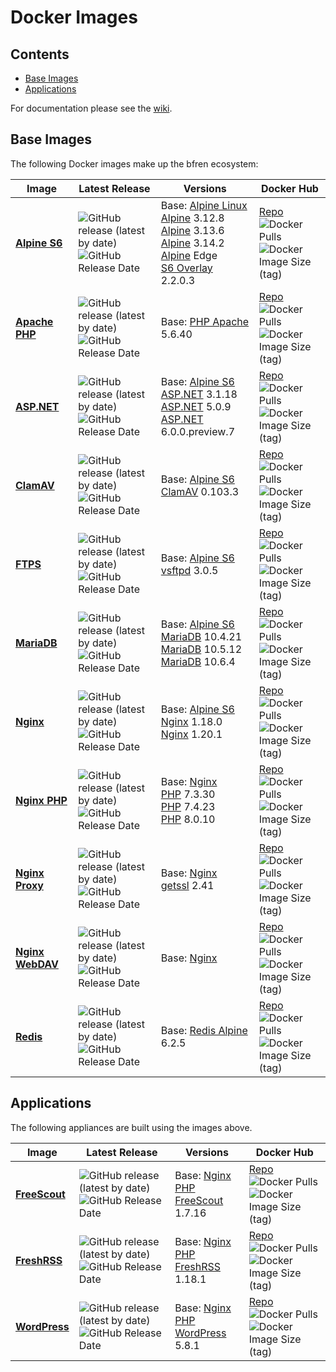 # Docker Images

## Contents

- [Base Images](#base-images)
- [Applications](#applications)

For documentation please see the [wiki](https://github.com/bfren/docker/wiki).

## Base Images

The following Docker images make up the bfren ecosystem:

| Image                                                             | Latest Release                                                                                                                                                                                                    | Versions                                                                                                                                                                                                                                                                                                                         | Docker Hub                                                                                                                                                                                                                                                |
|------------------------------------------------------------------ | ----------------------------------------------------------------------------------------------------------------------------------------------------------------------------------------------------------------- | -------------------------------------------------------------------------------------------------------------------------------------------------------------------------------------------------------------------------------------------------------------------------------------------------------------------------------- | --------------------------------------------------------------------------------------------------------------------------------------------------------------------------------------------------------------------------------------------------------- |
| [**Alpine S6**](https://github.com/bfren/docker-alpine-s6)        | ![GitHub release (latest by date)](https://img.shields.io/github/v/release/bfren/docker-alpine-s6)<br/>![GitHub Release Date](https://img.shields.io/github/release-date/bfren/docker-alpine-s6?label=when)       | Base: [Alpine Linux](https://github.com/alpinelinux/docker-alpine)<br/>[Alpine](https://alpinelinux.org/) 3.12.8<br/>[Alpine](https://alpinelinux.org/) 3.13.6<br/>[Alpine](https://alpinelinux.org/) 3.14.2<br/>[Alpine](https://alpinelinux.org/) Edge<br/>[S6 Overlay](https://github.com/just-containers/s6-overlay) 2.2.0.3 | [Repo](https://hub.docker.com/r/bfren/alpine-s6)<br/>![Docker Pulls](https://img.shields.io/docker/pulls/bfren/alpine-s6?label=pulls)<br/>![Docker Image Size (tag)](https://img.shields.io/docker/image-size/bfren/alpine-s6/latest?label=size)          |
| [**Apache PHP**](https://github.com/bfren/docker-apache-php)      | ![GitHub release (latest by date)](https://img.shields.io/github/v/release/bfren/docker-apache-php)<br/>![GitHub Release Date](https://img.shields.io/github/release-date/bfren/docker-apache-php?label=when)     | Base: [PHP Apache](https://github.com/docker-library/php) 5.6.40                                                                                                                                                                                                                                                                 | [Repo](https://hub.docker.com/r/bfren/apache-php)<br/>![Docker Pulls](https://img.shields.io/docker/pulls/bfren/apache-php?label=pulls)<br/>![Docker Image Size (tag)](https://img.shields.io/docker/image-size/bfren/apache-php/latest?label=size)       |
| [**ASP.NET**](https://github.com/bfren/docker-aspnet)             | ![GitHub release (latest by date)](https://img.shields.io/github/v/release/bfren/docker-aspnet)<br/>![GitHub Release Date](https://img.shields.io/github/release-date/bfren/docker-aspnet?label=when)             | Base: [Alpine S6](https://github.com/bfren/docker-alpine-s6)<br/>[ASP.NET](https://dotnet.microsoft.com/apps/aspnet) 3.1.18<br/>[ASP.NET](https://dotnet.microsoft.com/apps/aspnet) 5.0.9<br/>[ASP.NET](https://dotnet.microsoft.com/apps/aspnet) 6.0.0.preview.7                                                                | [Repo](https://hub.docker.com/r/bfren/aspnet)<br/>![Docker Pulls](https://img.shields.io/docker/pulls/bfren/aspnet?label=pulls)<br/>![Docker Image Size (tag)](https://img.shields.io/docker/image-size/bfren/aspnet/latest?label=size)                   |
| [**ClamAV**](https://github.com/bfren/docker-clamav)              | ![GitHub release (latest by date)](https://img.shields.io/github/v/release/bfren/docker-clamav)<br/>![GitHub Release Date](https://img.shields.io/github/release-date/bfren/docker-clamav?label=when)             | Base: [Alpine S6](https://github.com/bfren/docker-alpine-s6)<br/>[ClamAV](https://www.clamav.net) 0.103.3                                                                                                                                                                                                                        | [Repo](https://hub.docker.com/r/bfren/clamav)<br/>![Docker Pulls](https://img.shields.io/docker/pulls/bfren/clamav?label=pulls)<br/>![Docker Image Size (tag)](https://img.shields.io/docker/image-size/bfren/clamav/latest?label=size)                   |
| [**FTPS**](https://github.com/bfren/docker-ftps)                  | ![GitHub release (latest by date)](https://img.shields.io/github/v/release/bfren/docker-ftps)<br/>![GitHub Release Date](https://img.shields.io/github/release-date/bfren/docker-ftps?label=when)                 | Base: [Alpine S6](https://github.com/bfren/docker-alpine-s6)<br/>[vsftpd](https://security.appspot.com/vsftpd.html) 3.0.5                                                                                                                                                                                                        | [Repo](https://hub.docker.com/r/bfren/ftps)<br/>![Docker Pulls](https://img.shields.io/docker/pulls/bfren/ftps?label=pulls)<br/>![Docker Image Size (tag)](https://img.shields.io/docker/image-size/bfren/ftps/latest?label=size)                         |
| [**MariaDB**](https://github.com/bfren/docker-mariadb)            | ![GitHub release (latest by date)](https://img.shields.io/github/v/release/bfren/docker-mariadb)<br/>![GitHub Release Date](https://img.shields.io/github/release-date/bfren/docker-mariadb?label=when)           | Base: [Alpine S6](https://github.com/bfren/docker-alpine-s6)<br/>[MariaDB](https://mariadb.org) 10.4.21<br/>[MariaDB](https://mariadb.org) 10.5.12<br/>[MariaDB](https://mariadb.org) 10.6.4                                                                                                                                     | [Repo](https://hub.docker.com/r/bfren/mariadb)<br/>![Docker Pulls](https://img.shields.io/docker/pulls/bfren/mariadb?label=pulls)<br/>![Docker Image Size (tag)](https://img.shields.io/docker/image-size/bfren/mariadb/latest?label=size)                |
| [**Nginx**](https://github.com/bfren/docker-nginx)                | ![GitHub release (latest by date)](https://img.shields.io/github/v/release/bfren/docker-nginx)<br/>![GitHub Release Date](https://img.shields.io/github/release-date/bfren/docker-nginx?label=when)               | Base: [Alpine S6](https://github.com/bfren/docker-alpine-s6)<br/>[Nginx](https://nginx.org/en/) 1.18.0<br/>[Nginx](https://nginx.org/en/) 1.20.1                                                                                                                                                                                 | [Repo](https://hub.docker.com/r/bfren/nginx)<br/>![Docker Pulls](https://img.shields.io/docker/pulls/bfren/nginx?label=pulls)<br/>![Docker Image Size (tag)](https://img.shields.io/docker/image-size/bfren/nginx/latest?label=size)                      |
| [**Nginx PHP**](https://github.com/bfren/docker-nginx-php)        | ![GitHub release (latest by date)](https://img.shields.io/github/v/release/bfren/docker-nginx-php)<br/>![GitHub Release Date](https://img.shields.io/github/release-date/bfren/docker-nginx-php?label=when)       | Base: [Nginx](https://github.com/bfren/docker-nginx)<br/>[PHP](https://php.net) 7.3.30<br/>[PHP](https://php.net) 7.4.23<br/>[PHP](https://php.net) 8.0.10                                                                                                                                                                       | [Repo](https://hub.docker.com/r/bfren/nginx-php)<br/>![Docker Pulls](https://img.shields.io/docker/pulls/bfren/nginx-php?label=pulls)<br/>![Docker Image Size (tag)](https://img.shields.io/docker/image-size/bfren/nginx-php/latest?label=size)          |
| [**Nginx Proxy**](https://github.com/bfren/docker-nginx-proxy)    | ![GitHub release (latest by date)](https://img.shields.io/github/v/release/bfren/docker-nginx-proxy)<br/>![GitHub Release Date](https://img.shields.io/github/release-date/bfren/docker-nginx-proxy?label=when)   | Base: [Nginx](https://github.com/bfren/docker-nginx)<br/>[getssl](https://github.com/srvrco/getssl) 2.41                                                                                                                                                                                                                         | [Repo](https://hub.docker.com/r/bfren/nginx-proxy)<br/>![Docker Pulls](https://img.shields.io/docker/pulls/bfren/nginx-proxy?label=pulls)<br/>![Docker Image Size (tag)](https://img.shields.io/docker/image-size/bfren/nginx-proxy/latest?label=size)    |
| [**Nginx WebDAV**](https://github.com/bfren/docker-nginx-webdav)  | ![GitHub release (latest by date)](https://img.shields.io/github/v/release/bfren/docker-nginx-webdav)<br/>![GitHub Release Date](https://img.shields.io/github/release-date/bfren/docker-nginx-webdav?label=when) | Base: [Nginx](https://github.com/bfren/docker-webdav)                                                                                                                                                                                                                                                                            | [Repo](https://hub.docker.com/r/bfren/nginx-webdav)<br/>![Docker Pulls](https://img.shields.io/docker/pulls/bfren/nginx-webdav?label=pulls)<br/>![Docker Image Size (tag)](https://img.shields.io/docker/image-size/bfren/nginx-webdav/latest?label=size) |
| [**Redis**](https://github.com/bfren/docker-redis)                | ![GitHub release (latest by date)](https://img.shields.io/github/v/release/bfren/docker-redis)<br/>![GitHub Release Date](https://img.shields.io/github/release-date/bfren/docker-redis?label=when)               | Base: [Redis Alpine](https://github.com/docker-library/redis) 6.2.5                                                                                                                                                                                                                                                              | [Repo](https://hub.docker.com/r/bfren/redis)<br/>![Docker Pulls](https://img.shields.io/docker/pulls/bfren/redis?label=pulls)<br/>![Docker Image Size (tag)](https://img.shields.io/docker/image-size/bfren/redis/latest?label=size)                      |

## Applications

The following appliances are built using the images above.

| Image                                                        | Latest Release                                                                                                                                                                                              | Versions                                                                                                   | Docker Hub                                                                                                                                                                                                                                       |
|------------------------------------------------------------- | ----------------------------------------------------------------------------------------------------------------------------------------------------------------------------------------------------------- | ---------------------------------------------------------------------------------------------------------- | ------------------------------------------------------------------------------------------------------------------------------------------------------------------------------------------------------------------------------------------------ |
| [**FreeScout**](https://github.com/bfren/docker-freescout)   | ![GitHub release (latest by date)](https://img.shields.io/github/v/release/bfren/docker-freescout)<br/>![GitHub Release Date](https://img.shields.io/github/release-date/bfren/docker-freescout?label=when) | Base: [Nginx PHP](https://github.com/bfren/docker-nginx-php)<br/>[FreeScout](https://freescout.net) 1.7.16 | [Repo](https://hub.docker.com/r/bfren/freescout)<br/>![Docker Pulls](https://img.shields.io/docker/pulls/bfren/freescout?label=pulls)<br/>![Docker Image Size (tag)](https://img.shields.io/docker/image-size/bfren/freescout/latest?label=size) |
| [**FreshRSS**](https://github.com/bfren/docker-freshrss)     | ![GitHub release (latest by date)](https://img.shields.io/github/v/release/bfren/docker-freshrss)<br/>![GitHub Release Date](https://img.shields.io/github/release-date/bfren/docker-freshrss?label=when)   | Base: [Nginx PHP](https://github.com/bfren/docker-nginx-php)<br/>[FreshRSS](https://freshrss.org/) 1.18.1  | [Repo](https://hub.docker.com/r/bfren/freshrss)<br/>![Docker Pulls](https://img.shields.io/docker/pulls/bfren/freshrss?label=pulls)<br/>![Docker Image Size (tag)](https://img.shields.io/docker/image-size/bfren/freshrss/latest?label=size)    |
| [**WordPress**](https://github.com/bfren/docker-wordpress)   | ![GitHub release (latest by date)](https://img.shields.io/github/v/release/bfren/docker-wordpress)<br/>![GitHub Release Date](https://img.shields.io/github/release-date/bfren/docker-wordpress?label=when) | Base: [Nginx PHP](https://github.com/bfren/docker-nginx-php)<br/>[WordPress](https://wordpress.org) 5.8.1  | [Repo](https://hub.docker.com/r/bfren/wordpress)<br/>![Docker Pulls](https://img.shields.io/docker/pulls/bfren/wordpress?label=pulls)<br/>![Docker Image Size (tag)](https://img.shields.io/docker/image-size/bfren/wordpress/latest?label=size) |
